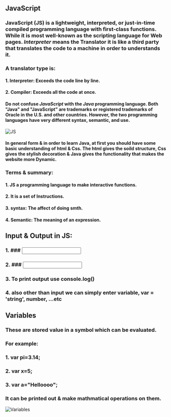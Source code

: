 ## **JavaScript**
###  JavaScript (JS) is a lightweight, interpreted, or just-in-time compiled programming language with first-class functions. While it is most well-known as the scripting language for Web pages. *Interpreter* means the **Translator** it is like a third party that translates the code to a machine in order to understands it.
### A translator type is:
#### 1. Interpreter: Exceeds the code line by line.
#### 2. Compiler: Exceeds all the code at once.

#### Do not confuse *JavaScript* with the *Java* programming language. Both "Java" and "JavaScript" are trademarks or registered trademarks of Oracle in the U.S. and other countries. However, the two programming languages have very different syntax, semantic, and use.
![JS](https://alessandromelo.com.br/blog/wp-content/uploads/2020/06/js-2.png)
#### In general form & in order to learn Java, at first you should have some basic understanding of html & Css. The html gives the soild structure, Css gives the stylish decoration & Java gives the functionality that makes the website more Dynamic.
### Terms & summary:
#### 1. JS a programming language to make interactive functions.
#### 2. It is a set of Instructions.
#### 3. syntax: The affect of doing smth.
#### 4. Semantic: The meaning of an expression.

## **Input & Output in JS**:
### 1. ### <input id="first_name">
### 2. ### <input id="last_name">
### 3. To print output use console.log()
### 4. also other than input we can simply enter variable, var = 'string', number, ...etc

## **Variables**
### These are stored value in a symbol which can be evaluated.
### For example:
### 1. var pi=3.14;
### 2. var x=5;
### 3. var a="Helloooo";
### It can be printed out & make mathmatical operations on them.
![Variables](https://res.cloudinary.com/practicaldev/image/fetch/s--FdJ7z1Hk--/c_imagga_scale,f_auto,fl_progressive,h_900,q_auto,w_1600/https://dev-to-uploads.s3.amazonaws.com/i/t1cio4sghuu1vsor2sv9.png)
